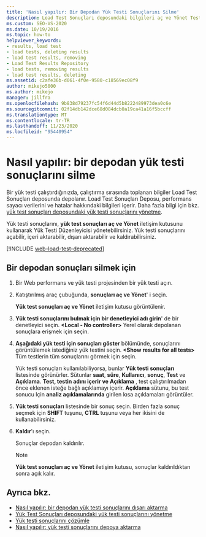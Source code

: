 ```yaml
---
title: 'Nasıl yapılır: Bir Depodan Yük Testi Sonuçlarını Silme'
description: Load Test Sonuçları deposundaki bilgileri aç ve Yönet Test Sonuçları iletişim kutusunu kullanarak nasıl kaldıracağınızı öğrenin.
ms.custom: SEO-VS-2020
ms.date: 10/19/2016
ms.topic: how-to
helpviewer_keywords:
- results, load test
- load tests, deleting results
- load test results, removing
- Load Test Results Repository
- load tests, removing results
- load test results, deleting
ms.assetid: c2afe36b-d061-4f0e-9580-c18569ec08f9
author: mikejo5000
ms.author: mikejo
manager: jillfra
ms.openlocfilehash: 9b838d79237fc54f6d44d5b8222489973dea0c6e
ms.sourcegitcommit: 02f14db142dce68d084dcb0a19ca41a16f5bccff
ms.translationtype: MT
ms.contentlocale: tr-TR
ms.lasthandoff: 11/23/2020
ms.locfileid: "95440954"
---
```

# <a name="how-to-delete-load-test-results-from-a-repository"></a>Nasıl yapılır: bir depodan yük testi sonuçlarını silme

Bir yük testi çalıştırdığınızda, çalıştırma sırasında toplanan bilgiler Load Test Sonuçları deposunda depolanır. Load Test Sonuçları Deposu, performans sayacı verilerini ve hatalar hakkındaki bilgileri içerir. Daha fazla bilgi için bkz. [yük test sonuçları deposundaki yük testi sonuçlarını yönetme](../test/manage-load-test-results-in-the-load-test-results-repository.md).

Yük testi sonuçlarını, **yük test sonuçları aç ve Yönet** iletişim kutusunu kullanarak Yük Testi Düzenleyicisi yönetebilirsiniz. Yük testi sonuçlarını açabilir, içeri aktarabilir, dışarı aktarabilir ve kaldırabilirsiniz.

[!INCLUDE [web-load-test-deprecated](includes/web-load-test-deprecated.md)]

## <a name="to-delete-results-from-a-repository"></a>Bir depodan sonuçları silmek için

1. Bir Web performans ve yük testi projesinden bir yük testi açın.

2. Katıştırılmış araç çubuğunda, **sonuçları aç ve Yönet**' i seçin.

     **Yük test sonuçları aç ve Yönet** iletişim kutusu görüntülenir.

3. **Yük testi sonuçlarını bulmak için bir denetleyici adı girin**' de bir denetleyici seçin. **\<Local - No controller>** Yerel olarak depolanan sonuçlara erişmek için seçin.

4. **Aşağıdaki yük testi için sonuçları göster** bölümünde, sonuçlarını görüntülemek istediğiniz yük testini seçin. **\<Show results for all tests>** Tüm testlerin tüm sonuçlarını görmek için seçin.

     Yük testi sonuçları kullanılabiliyorsa, bunlar **Yük testi sonuçları** listesinde görünürler. Sütunlar **saat**, **süre**, **Kullanıcı**, **sonuç**, **Test** ve **Açıklama**. **Test, testin adını içerir ve** **Açıklama** , test çalıştırılmadan önce eklenen isteğe bağlı açıklamayı içerir. **Açıklama** sütunu, bu test sonucu Için **analiz açıklamalarında** girilen kısa açıklamaları görüntüler.

5. **Yük testi sonuçları** listesinde bir sonuç seçin. Birden fazla sonuç seçmek için **SHIFT** tuşunu, **CTRL** tuşunu veya her ikisini de kullanabilirsiniz.

6. **Kaldır**'ı seçin.

     Sonuçlar depodan kaldırılır.

    > [!NOTE]
    > **Yük test sonuçları aç ve Yönet** iletişim kutusu, sonuçlar kaldırıldıktan sonra açık kalır.

## <a name="see-also"></a>Ayrıca bkz.

- [Nasıl yapılır: bir depodan yük testi sonuçlarını dışarı aktarma](../test/how-to-export-load-test-results-from-a-repository.md)
- [Yük Test Sonuçları deposundaki yük testi sonuçlarını yönetme](../test/manage-load-test-results-in-the-load-test-results-repository.md)
- [Yük testi sonuçlarını çözümle](../test/analyze-load-test-results-using-the-load-test-analyzer.md)
- [Nasıl yapılır: yük testi sonuçlarını depoya aktarma](../test/how-to-import-load-test-results-into-a-repository.md)
